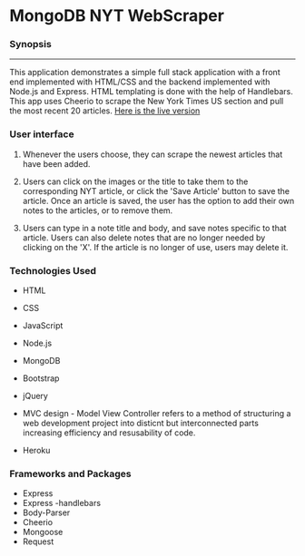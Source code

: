 # MongoDB NYT WebScraper
### Synopsis
***
This application demonstrates a simple full stack application with a front end implemented with HTML/CSS and the backend implemented with Node.js and Express. HTML templating is done with the help of Handlebars.
This app uses Cheerio to scrape the New York Times US section and pull the most recent 20 articles.
[Here is the live version](https://mongodb-nyt-webscraper.herokuapp.com/)

### User interface


1. Whenever the users choose, they can scrape the newest articles that have been added.

2. Users can click on the images or the title to take them to the corresponding NYT article, or click the 'Save Article' button to save the article. Once an article is saved, the user has the option to add their own notes to the articles, or to remove them.

3. Users can type in a note title and body, and save notes specific to that article. Users can also delete notes that are no longer needed by clicking on the 'X'. If the article is no longer of use, users may delete it.

### Technologies Used
- HTML
- CSS
- JavaScript
- Node.js
- MongoDB
- Bootstrap
- jQuery

- MVC design - Model View Controller refers to a method of structuring a web development project into disticnt but interconnected parts increasing efficiency and resusability of code.

- Heroku

### Frameworks and Packages 
- Express
- Express -handlebars
- Body-Parser
- Cheerio
- Mongoose
- Request